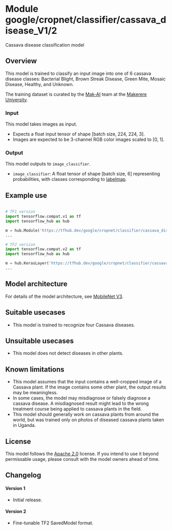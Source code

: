 # Module google/cropnet/classifier/cassava_disease_V1/2

Cassava disease classification model

<!-- asset-path: internal -->
<!-- task: image-classification -->
<!-- fine-tunable: true -->
<!-- format: saved_model_2 -->
<!-- language: en -->
<!-- network-architecture: mobilenet-v3 -->
<!-- interactive-model-name: vision -->
<!-- colab: https://colab.research.google.com/github/tensorflow/hub/blob/master/examples/colab/cropnet_cassava.ipynb -->

## Overview

This model is trained to classify an input image into one of 6 cassava disease
classes: Bacterial Blight, Brown Streak Disease, Green Mite, Mosaic Disease,
Healthy, and Unknown.

The training dataset is curated by the
[Mak-AI](http://www.air.ug/) team at the
[Makerere University](https://www.mak.ac.ug/).

### Input

This model takes images as input.

*   Expects a float input tensor of shape [batch size, 224, 224, 3].
*   Images are expected to be 3-channel RGB color images scaled to [0, 1].

### Output

This model outputs to `image_classifier`.

*   `image_classifier`: A float tensor of shape [batch size, 6] representing
    probabilities, with classes corresponding to
    [labelmap](https://www.gstatic.com/aihub/tfhub/labelmaps/cassava_V1_label_map.csv).

## Example use

```python

# TF1 version
import tensorflow.compat.v1 as tf
import tensorflow_hub as hub

m = hub.Module('https://tfhub.dev/google/cropnet/classifier/cassava_disease_V1/1')
...

# TF2 version
import tensorflow.compat.v2 as tf
import tensorflow_hub as hub

m = hub.KerasLayer('https://tfhub.dev/google/cropnet/classifier/cassava_disease_V1/1')
...
```

## Model architecture

For details of the model architecture, see
[MobileNet V3](https://arxiv.org/abs/1905.02244).

## Suitable usecases

-   This model is trained to recognize four Cassava diseases.

## Unsuitable usecases

-   This model does not detect diseases in other plants.

## Known limitations

-   This model assumes that the input contains a well-cropped image of a Cassava
    plant. If the image contains some other plant, the output results may be
    meaningless.
-   In some cases, the model may misdiagnose or falsely diagnose a cassava
    disease. A misdiagnosed result might lead to the wrong treatment course
    being applied to cassava plants in the field.
-   This model should generally work on cassava plants from around the world,
    but was trained only on photos of diseased cassava plants taken in Uganda.

## License

This model follows the [Apache 2.0](https://www.apache.org/licenses/LICENSE-2.0)
license. If you intend to use it beyond permissable usage, please consult with
the model owners ahead of time.

## Changelog

#### Version 1

*   Initial release.

#### Version 2

*   Fine-tunable TF2 SavedModel format.
